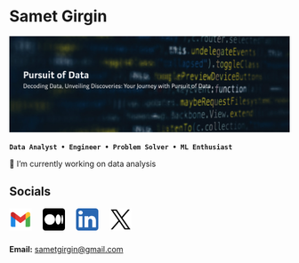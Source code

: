 # Samet Girgin 

![banner](./Image-1.png)

**`Data Analyst • Engineer • Problem Solver • ML Enthusiast`**

🔭 I’m currently working on data analysis 

## Socials

[<img alt="gmail" width="40px" src="gmail_512.png" align="left" style="padding-right:20px;"/>](mailto:sametgirgin@gmail.com?subject=[From%20GitHub]%20ML%20Collaborations)
[<img alt="medium" width="40px" src="medium_512.png" align="left" style="padding-right:20px;"/>](https://sametgirgin.medium.com/)
[<img alt="linkedin" width="40px" src="linkedin_512.png" align="left" style="padding-right:20px;"/>](https://www.linkedin.com/in/samet-girgin)
[<img alt="x" width="40px" src="x_512.png" align="left" style="padding-right:20px;"/>](https://x.com/SametGirgin)

<br/>
<br/>
<br/>

**Email:** sametgirgin@gmail.com


<!--
**sametgirgin/sametgirgin** is a ✨ _special_ ✨ repository because its `README.md` (this file) appears on your GitHub profile.

Here are some ideas to get you started:

- 🔭 I’m currently working on ...
- 🌱 I’m currently learning ...
- 👯 I’m looking to collaborate on ...
- 🤔 I’m looking for help with ...
- 💬 Ask me about ...
- 📫 How to reach me: ...
- 😄 Pronouns: ...
- ⚡ Fun fact: ...
-->
